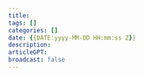 ```yaml
---
title: 
tags: []
categories: []
date: {{DATE:yyyy-MM-DD HH:mm:ss Z}}
description: 
articleGPT: 
broadcast: false
---
```

